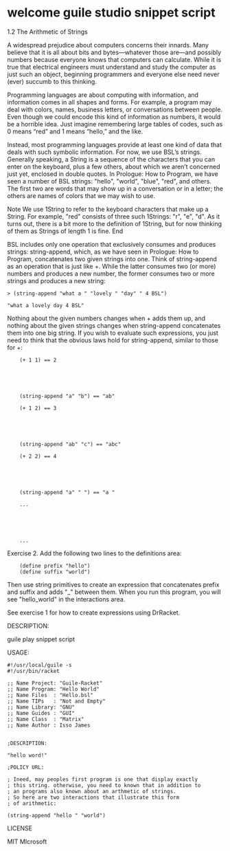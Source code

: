# welcome guile studio snippet script 

1.2 The Arithmetic of Strings

A widespread prejudice about computers concerns their innards. Many believe that
it is all about bits and bytes—whatever those are—and possibly numbers because
everyone knows that computers can calculate. While it is true that electrical
engineers must understand and study the computer as just such an object,
beginning programmers and everyone else need never (ever) succumb to this
thinking.

Programming languages are about computing with information, and information comes
in all shapes and forms. For example, a program may deal with colors, names, business
letters, or conversations between people. Even though we could encode this kind
of information as numbers, it would be a horrible idea. Just imagine remembering
large tables of codes, such as 0 means “red” and 1 means “hello,” and the like.

Instead, most programming languages provide at least one kind of data that deals
with such symbolic information. For now, we use BSL’s strings. Generally speaking,
a String is a sequence of the characters that you can enter on the keyboard, plus
a few others, about which we aren’t concerned just yet, enclosed in double quotes.
In Prologue: How to Program, we have seen a number of BSL
strings: "hello", "world", "blue", "red", and others. The first two are words that
may show up in a conversation or in a letter; the others are names of colors that
we may wish to use.

Note We use 1String to refer to the keyboard characters that make up a String.
For example, "red" consists of three such 1Strings: "r", "e", "d". As it turns
out, there is a bit more to the definition of 1String, but for now thinking of
them as Strings of length 1 is fine. End

BSL includes only one operation that exclusively consumes and produces strings:
string-append, which, as we have seen in Prologue: How to Program, concatenates
two given strings into one. Think of string-append as an operation that is just
like +. While the latter consumes two (or more) numbers and produces a new number,
the former consumes two or more strings and produces a new string:

    > (string-append "what a " "lovely " "day" " 4 BSL")

    "what a lovely day 4 BSL"

Nothing about the given numbers changes when + adds them up, and nothing about
the given strings changes when string-append concatenates them into one big string.
If you wish to evaluate such expressions, you just need to think that the obvious
laws hold for string-append, similar to those for +:

```
    (+ 1 1) == 2
    	

       
    	

    (string-append "a" "b") == "ab"

    (+ 1 2) == 3
    	

       
    	

    (string-append "ab" "c") == "abc"

    (+ 2 2) == 4
    	

       
    	

    (string-append "a" " ") == "a "

    ...
    	

       
    	

    ...

```
Exercise 2. Add the following two lines to the definitions area:

```
    (define prefix "hello")
    (define suffix "world")
```

Then use string primitives to create an expression that concatenates prefix
and suffix and adds "_" between them. When you run this program, you will
see "hello_world" in the interactions area.

See exercise 1 for how to create expressions using DrRacket.

DESCRIPTION:


guile play snippet script 


USAGE:

```
#!/usr/local/guile -s
#!/usr/bin/racket

;; Name Project: "Guile-Racket"
;; Name Program: "Hello World"
;; Name Files  : "Hello.bsl"
;; Name TIPs   : "Not and Empty"
;; Name Library: "GNU"
;; Name Guides : "GUI"
;; Name Class  : "Matrix"
;; Name Author : Isso James


;DESCRIPTION:

"hello word!"

;POLICY URL:

; Ineed, may peoples first program is one that display exactly
; this string. otherwise, you need to known that in addition to
; an programs also known about an arthmetic of strings.
; So here are two interactions that illustrate this form
; of arithmetic:

(string-append "hello " "world")

```

LICENSE

MIT MIcrosoft